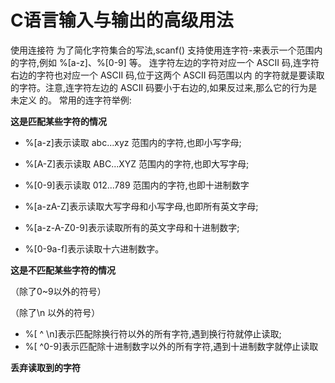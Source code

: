 # C语言输入与输出的高级用法

使用连接符
为了简化字符集合的写法,scanf() 支持使用连字符-来表示一个范围内的字符,例如 %[a-z]、%[0-9] 等。
连字符左边的字符对应一个 ASCII 码,连字符右边的字符也对应一个 ASCII 码,位于这两个 ASCII 码范围以内
的字符就是要读取的字符。注意,连字符左边的 ASCII 码要小于右边的,如果反过来,那么它的行为是未定义
的。
常用的连字符举例:

**这是匹配某些字符的情况**

* %[a-z]表示读取 abc...xyz 范围内的字符,也即小写字母;
* %[A-Z]表示读取 ABC...XYZ 范围内的字符,也即大写字母;
* %[0-9]表示读取 012...789 范围内的字符,也即十进制数字

* %[a-zA-Z]表示读取大写字母和小写字母,也即所有英文字母;
* %[a-z-A-Z0-9]表示读取所有的英文字母和十进制数字;
* %[0-9a-f]表示读取十六进制数字。

**这是不匹配某些字符的情况**

（除了0~9以外的符号）

（除了\n 以外的符号）

* %[ ^ \n]表示匹配除换行符以外的所有字符,遇到换行符就停止读取;
* %[ ^0-9]表示匹配除十进制数字以外的所有字符,遇到十进制数字就停止读取

**丢弃读取到的字符**

